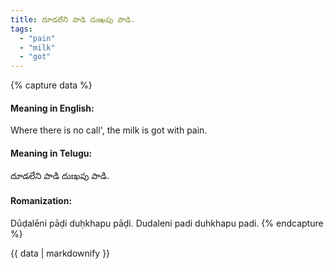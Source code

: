 ```yaml
---
title: దూడలేని పాడి దుఃఖపు పాడి.
tags:
  - "pain"
  - "milk"
  - "got"
---
```


{% capture data %}
#### Meaning in English:
Where there is no call', the milk is got with pain.

#### Meaning in Telugu:
దూడలేని పాడి దుఃఖపు పాడి.

#### Romanization:
Dūḍalēni pāḍi duḥkhapu pāḍi.
Dudaleni padi duhkhapu padi.
{% endcapture %}

{{ data | markdownify }}

